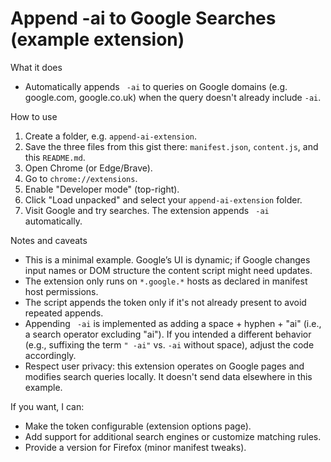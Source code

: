 # Append -ai to Google Searches (example extension)

What it does
- Automatically appends ` -ai` to queries on Google domains (e.g. google.com, google.co.uk) when the query doesn't already include `-ai`.

How to use
1. Create a folder, e.g. `append-ai-extension`.
2. Save the three files from this gist there: `manifest.json`, `content.js`, and this `README.md`.
3. Open Chrome (or Edge/Brave).
4. Go to `chrome://extensions`.
5. Enable "Developer mode" (top-right).
6. Click "Load unpacked" and select your `append-ai-extension` folder.
7. Visit Google and try searches. The extension appends ` -ai` automatically.

Notes and caveats
- This is a minimal example. Google’s UI is dynamic; if Google changes input names or DOM structure the content script might need updates.
- The extension only runs on `*.google.*` hosts as declared in manifest host permissions.
- The script appends the token only if it's not already present to avoid repeated appends.
- Appending ` -ai` is implemented as adding a space + hyphen + "ai" (i.e., a search operator excluding "ai"). If you intended a different behavior (e.g., suffixing the term `" -ai"` vs. `-ai` without space), adjust the code accordingly.
- Respect user privacy: this extension operates on Google pages and modifies search queries locally. It doesn't send data elsewhere in this example.

If you want, I can:
- Make the token configurable (extension options page).
- Add support for additional search engines or customize matching rules.
- Provide a version for Firefox (minor manifest tweaks).